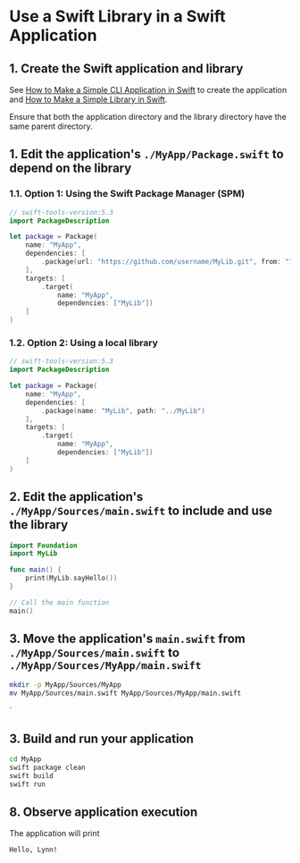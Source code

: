 # Use a Swift Library in a Swift Application

## 1. Create the Swift application and library 

See [How to Make a Simple CLI Application in Swift]() to create the application and [How to Make a Simple Library in Swift]().

Ensure that both the application directory and the library directory have the same parent directory.

## 1. Edit the application's `./MyApp/Package.swift` to depend on the library

### 1.1. Option 1: Using the Swift Package Manager (SPM)

```swift
// swift-tools-version:5.3
import PackageDescription

let package = Package(
    name: "MyApp",
    dependencies: [
        .package(url: "https://github.com/username/MyLib.git", from: "1.0.0")
    ],
    targets: [
        .target(
            name: "MyApp",
            dependencies: ["MyLib"])
    ]
)
```

### 1.2. Option 2: Using a local library

```swift
// swift-tools-version:5.3
import PackageDescription

let package = Package(
    name: "MyApp",
    dependencies: [
        .package(name: "MyLib", path: "../MyLib")
    ],
    targets: [
        .target(
            name: "MyApp",
            dependencies: ["MyLib"])
    ]
)
```

## 2. Edit the application's `./MyApp/Sources/main.swift` to include and use the library

```swift
import Foundation
import MyLib

func main() {
    print(MyLib.sayHello())
}

// Call the main function
main()
```

## 3. Move the application's `main.swift` from `./MyApp/Sources/main.swift` to `./MyApp/Sources/MyApp/main.swift` 

```sh
mkdir -p MyApp/Sources/MyApp
mv MyApp/Sources/main.swift MyApp/Sources/MyApp/main.swift
```
`
## 3. Build and run your application

```sh
cd MyApp
swift package clean
swift build
swift run
```

## 8. Observe application execution

The application will print

```sh
Hello, Lynn!
```


